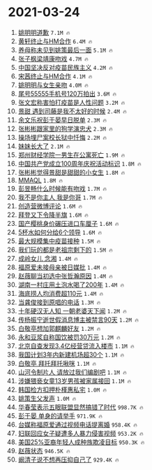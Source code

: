 # 2021-03-24

1. [姚明明道歉](https://s.weibo.com/weibo?q=%E5%A7%9A%E6%98%8E%E6%98%8E%E9%81%93%E6%AD%89&Refer=top) `7.1M 🔥`
1. [黄轩终止与HM合作](https://s.weibo.com/weibo?q=%23%E9%BB%84%E8%BD%A9%E7%BB%88%E6%AD%A2%E4%B8%8EHM%E5%90%88%E4%BD%9C%23&Refer=top) `6.4M 🔥`
1. [养母称未见到姚策最后一面](https://s.weibo.com/weibo?q=%23%E5%85%BB%E6%AF%8D%E7%A7%B0%E6%9C%AA%E8%A7%81%E5%88%B0%E5%A7%9A%E7%AD%96%E6%9C%80%E5%90%8E%E4%B8%80%E9%9D%A2%23&Refer=top) `5.1M 🔥`
1. [张子枫梁靖康吻戏](https://s.weibo.com/weibo?q=%23%E5%BC%A0%E5%AD%90%E6%9E%AB%E6%A2%81%E9%9D%96%E5%BA%B7%E5%90%BB%E6%88%8F%23&Refer=top) `4.7M 🔥`
1. [中国坚决反对疫苗民族主义](https://s.weibo.com/weibo?q=%23%E4%B8%AD%E5%9B%BD%E5%9D%9A%E5%86%B3%E5%8F%8D%E5%AF%B9%E7%96%AB%E8%8B%97%E6%B0%91%E6%97%8F%E4%B8%BB%E4%B9%89%23&Refer=top) `4.2M 🔥`
1. [宋茜终止与HM合作](https://s.weibo.com/weibo?q=%23%E5%AE%8B%E8%8C%9C%E7%BB%88%E6%AD%A2%E4%B8%8EHM%E5%90%88%E4%BD%9C%23&Refer=top) `4.1M 🔥`
1. [姚明明与女生亲吻](https://s.weibo.com/weibo?q=%23%E5%A7%9A%E6%98%8E%E6%98%8E%E4%B8%8E%E5%A5%B3%E7%94%9F%E4%BA%B2%E5%90%BB%23&Refer=top) `4.0M 🔥`
1. [尾号55555手机号120万拍出](https://s.weibo.com/weibo?q=%23%E5%B0%BE%E5%8F%B755555%E6%89%8B%E6%9C%BA%E5%8F%B7120%E4%B8%87%E6%8B%8D%E5%87%BA%23&Refer=top) `3.6M 🔥`
1. [张文宏称害怕打疫苗是人性问题](https://s.weibo.com/weibo?q=%23%E5%BC%A0%E6%96%87%E5%AE%8F%E7%A7%B0%E5%AE%B3%E6%80%95%E6%89%93%E7%96%AB%E8%8B%97%E6%98%AF%E4%BA%BA%E6%80%A7%E9%97%AE%E9%A2%98%23&Refer=top) `3.2M 🔥`
1. [景甜 遇到司藤是我不太好的时候](https://s.weibo.com/weibo?q=%E6%99%AF%E7%94%9C%20%E9%81%87%E5%88%B0%E5%8F%B8%E8%97%A4%E6%98%AF%E6%88%91%E4%B8%8D%E5%A4%AA%E5%A5%BD%E7%9A%84%E6%97%B6%E5%80%99&Refer=top) `2.4M 🔥`
1. [余文乐祝彭于晏早日脱单](https://s.weibo.com/weibo?q=%23%E4%BD%99%E6%96%87%E4%B9%90%E7%A5%9D%E5%BD%AD%E4%BA%8E%E6%99%8F%E6%97%A9%E6%97%A5%E8%84%B1%E5%8D%95%23&Refer=top) `2.3M 🔥`
1. [张彬彬跟家里的狗学演忠犬](https://s.weibo.com/weibo?q=%23%E5%BC%A0%E5%BD%AC%E5%BD%AC%E8%B7%9F%E5%AE%B6%E9%87%8C%E7%9A%84%E7%8B%97%E5%AD%A6%E6%BC%94%E5%BF%A0%E7%8A%AC%23&Refer=top) `2.3M 🔥`
1. [操场埋尸案校长狱中忏悔](https://s.weibo.com/weibo?q=%23%E6%93%8D%E5%9C%BA%E5%9F%8B%E5%B0%B8%E6%A1%88%E6%A0%A1%E9%95%BF%E7%8B%B1%E4%B8%AD%E5%BF%8F%E6%82%94%23&Refer=top) `2.2M 🔥`
1. [妹妹长大了](https://s.weibo.com/weibo?q=%E5%A6%B9%E5%A6%B9%E9%95%BF%E5%A4%A7%E4%BA%86&Refer=top) `2.1M 🔥`
1. [郑州财经学院一男生在公寓死亡](https://s.weibo.com/weibo?q=%23%E9%83%91%E5%B7%9E%E8%B4%A2%E7%BB%8F%E5%AD%A6%E9%99%A2%E4%B8%80%E7%94%B7%E7%94%9F%E5%9C%A8%E5%85%AC%E5%AF%93%E6%AD%BB%E4%BA%A1%23&Refer=top) `1.9M 🔥`
1. [中国共产党成立100周年庆祝活动标识](https://s.weibo.com/weibo?q=%23%E4%B8%AD%E5%9B%BD%E5%85%B1%E4%BA%A7%E5%85%9A%E6%88%90%E7%AB%8B100%E5%91%A8%E5%B9%B4%E5%BA%86%E7%A5%9D%E6%B4%BB%E5%8A%A8%E6%A0%87%E8%AF%86%23&Refer=top) `1.8M 🔥`
1. [张彬彬觉得景甜是甜甜的小女生](https://s.weibo.com/weibo?q=%23%E5%BC%A0%E5%BD%AC%E5%BD%AC%E8%A7%89%E5%BE%97%E6%99%AF%E7%94%9C%E6%98%AF%E7%94%9C%E7%94%9C%E7%9A%84%E5%B0%8F%E5%A5%B3%E7%94%9F%23&Refer=top) `1.8M 🔥`
1. [MMAQL](https://s.weibo.com/weibo?q=MMAQL&Refer=top) `1.8M 🔥`
1. [彭昱畅什么时候能有吻戏](https://s.weibo.com/weibo?q=%E5%BD%AD%E6%98%B1%E7%95%85%E4%BB%80%E4%B9%88%E6%97%B6%E5%80%99%E8%83%BD%E6%9C%89%E5%90%BB%E6%88%8F&Refer=top) `1.7M 🔥`
1. [我不是你主人 我是你哥](https://s.weibo.com/weibo?q=%E6%88%91%E4%B8%8D%E6%98%AF%E4%BD%A0%E4%B8%BB%E4%BA%BA%20%E6%88%91%E6%98%AF%E4%BD%A0%E5%93%A5&Refer=top) `1.7M 🔥`
1. [创造营微博评论](https://s.weibo.com/weibo?q=%23%E5%88%9B%E9%80%A0%E8%90%A5%E5%BE%AE%E5%8D%9A%E8%AF%84%E8%AE%BA%23&Refer=top) `1.6M 🔥`
1. [拜登又下令降半旗](https://s.weibo.com/weibo?q=%23%E6%8B%9C%E7%99%BB%E5%8F%88%E4%B8%8B%E4%BB%A4%E9%99%8D%E5%8D%8A%E6%97%97%23&Refer=top) `1.6M 🔥`
1. [国产樱桃身价碾压进口车厘子](https://s.weibo.com/weibo?q=%23%E5%9B%BD%E4%BA%A7%E6%A8%B1%E6%A1%83%E8%BA%AB%E4%BB%B7%E7%A2%BE%E5%8E%8B%E8%BF%9B%E5%8F%A3%E8%BD%A6%E5%8E%98%E5%AD%90%23&Refer=top) `1.6M 🔥`
1. [5杯水如何分给6个领导](https://s.weibo.com/weibo?q=%235%E6%9D%AF%E6%B0%B4%E5%A6%82%E4%BD%95%E5%88%86%E7%BB%996%E4%B8%AA%E9%A2%86%E5%AF%BC%23&Refer=top) `1.6M 🔥`
1. [最大规模集中疫苗接种](https://s.weibo.com/weibo?q=%23%E6%9C%80%E5%A4%A7%E8%A7%84%E6%A8%A1%E9%9B%86%E4%B8%AD%E7%96%AB%E8%8B%97%E6%8E%A5%E7%A7%8D%23&Refer=top) `1.5M 🔥`
1. [我们玩的都是老祖宗剩下的](https://s.weibo.com/weibo?q=%23%E6%88%91%E4%BB%AC%E7%8E%A9%E7%9A%84%E9%83%BD%E6%98%AF%E8%80%81%E7%A5%96%E5%AE%97%E5%89%A9%E4%B8%8B%E7%9A%84%23&Refer=top) `1.5M 🔥`
1. [成岭女儿 念湘](https://s.weibo.com/weibo?q=%E6%88%90%E5%B2%AD%E5%A5%B3%E5%84%BF%20%E5%BF%B5%E6%B9%98&Refer=top) `1.4M 🔥`
1. [福原爱未接母亲被日媒批](https://s.weibo.com/weibo?q=%E7%A6%8F%E5%8E%9F%E7%88%B1%E6%9C%AA%E6%8E%A5%E6%AF%8D%E4%BA%B2%E8%A2%AB%E6%97%A5%E5%AA%92%E6%89%B9&Refer=top) `1.4M 🔥`
1. [赵薇聊当初选中张哲瀚原因](https://s.weibo.com/weibo?q=%23%E8%B5%B5%E8%96%87%E8%81%8A%E5%BD%93%E5%88%9D%E9%80%89%E4%B8%AD%E5%BC%A0%E5%93%B2%E7%80%9A%E5%8E%9F%E5%9B%A0%23&Refer=top) `1.4M 🔥`
1. [湖南一村庄用土泡水喝了200年](https://s.weibo.com/weibo?q=%23%E6%B9%96%E5%8D%97%E4%B8%80%E6%9D%91%E5%BA%84%E7%94%A8%E5%9C%9F%E6%B3%A1%E6%B0%B4%E5%96%9D%E4%BA%86200%E5%B9%B4%23&Refer=top) `1.4M 🔥`
1. [海底捞人均消费超110元](https://s.weibo.com/weibo?q=%23%E6%B5%B7%E5%BA%95%E6%8D%9E%E4%BA%BA%E5%9D%87%E6%B6%88%E8%B4%B9%E8%B6%85110%E5%85%83%23&Refer=top) `1.4M 🔥`
1. [当龚俊接到原唱的电话](https://s.weibo.com/weibo?q=%23%E5%BD%93%E9%BE%9A%E4%BF%8A%E6%8E%A5%E5%88%B0%E5%8E%9F%E5%94%B1%E7%9A%84%E7%94%B5%E8%AF%9D%23&Refer=top) `1.3M 🔥`
1. [十年硬汉无人知 一朝老婆天下闻](https://s.weibo.com/weibo?q=%E5%8D%81%E5%B9%B4%E7%A1%AC%E6%B1%89%E6%97%A0%E4%BA%BA%E7%9F%A5%20%E4%B8%80%E6%9C%9D%E8%80%81%E5%A9%86%E5%A4%A9%E4%B8%8B%E9%97%BB&Refer=top) `1.2M 🔥`
1. [传杨振宁逝世假消息博主被禁言90天](https://s.weibo.com/weibo?q=%23%E4%BC%A0%E6%9D%A8%E6%8C%AF%E5%AE%81%E9%80%9D%E4%B8%96%E5%81%87%E6%B6%88%E6%81%AF%E5%8D%9A%E4%B8%BB%E8%A2%AB%E7%A6%81%E8%A8%8090%E5%A4%A9%23&Refer=top) `1.2M 🔥`
1. [白敬亭想加郭麒麟好友](https://s.weibo.com/weibo?q=%23%E7%99%BD%E6%95%AC%E4%BA%AD%E6%83%B3%E5%8A%A0%E9%83%AD%E9%BA%92%E9%BA%9F%E5%A5%BD%E5%8F%8B%23&Refer=top) `1.2M 🔥`
1. [永和豆浆自称国饮被罚30万元](https://s.weibo.com/weibo?q=%23%E6%B0%B8%E5%92%8C%E8%B1%86%E6%B5%86%E8%87%AA%E7%A7%B0%E5%9B%BD%E9%A5%AE%E8%A2%AB%E7%BD%9A30%E4%B8%87%E5%85%83%23&Refer=top) `1.2M 🔥`
1. [北京自查发现3.4亿经营贷流入楼市](https://s.weibo.com/weibo?q=%23%E5%8C%97%E4%BA%AC%E8%87%AA%E6%9F%A5%E5%8F%91%E7%8E%B03.4%E4%BA%BF%E7%BB%8F%E8%90%A5%E8%B4%B7%E6%B5%81%E5%85%A5%E6%A5%BC%E5%B8%82%23&Refer=top) `1.1M 🔥`
1. [我国计划3年内新建机场超30个](https://s.weibo.com/weibo?q=%23%E6%88%91%E5%9B%BD%E8%AE%A1%E5%88%923%E5%B9%B4%E5%86%85%E6%96%B0%E5%BB%BA%E6%9C%BA%E5%9C%BA%E8%B6%8530%E4%B8%AA%23&Refer=top) `1.1M 🔥`
1. [白敬亭 拜托拜托啾咪](https://s.weibo.com/weibo?q=%E7%99%BD%E6%95%AC%E4%BA%AD%20%E6%8B%9C%E6%89%98%E6%8B%9C%E6%89%98%E5%95%BE%E5%92%AA&Refer=top) `1.1M 🔥`
1. [山河令制片人 请放过我们编剧吧](https://s.weibo.com/weibo?q=%E5%B1%B1%E6%B2%B3%E4%BB%A4%E5%88%B6%E7%89%87%E4%BA%BA%20%E8%AF%B7%E6%94%BE%E8%BF%87%E6%88%91%E4%BB%AC%E7%BC%96%E5%89%A7%E5%90%A7&Refer=top) `1.1M 🔥`
1. [涉嫌猥亵女童13岁男孩被家属接回](https://s.weibo.com/weibo?q=%23%E6%B6%89%E5%AB%8C%E7%8C%A5%E4%BA%B5%E5%A5%B3%E7%AB%A513%E5%B2%81%E7%94%B7%E5%AD%A9%E8%A2%AB%E5%AE%B6%E5%B1%9E%E6%8E%A5%E5%9B%9E%23&Refer=top) `1.1M 🔥`
1. [韩国检方扣押朴槿惠私宅](https://s.weibo.com/weibo?q=%23%E9%9F%A9%E5%9B%BD%E6%A3%80%E6%96%B9%E6%89%A3%E6%8A%BC%E6%9C%B4%E6%A7%BF%E6%83%A0%E7%A7%81%E5%AE%85%23&Refer=top) `1.0M 🔥`
1. [姚策生父发声](https://s.weibo.com/weibo?q=%23%E5%A7%9A%E7%AD%96%E7%94%9F%E7%88%B6%E5%8F%91%E5%A3%B0%23&Refer=top) `1.0M 🔥`
1. [华春莹表示五眼联盟显然搞错了时代](https://s.weibo.com/weibo?q=%23%E5%8D%8E%E6%98%A5%E8%8E%B9%E8%A1%A8%E7%A4%BA%E4%BA%94%E7%9C%BC%E8%81%94%E7%9B%9F%E6%98%BE%E7%84%B6%E6%90%9E%E9%94%99%E4%BA%86%E6%97%B6%E4%BB%A3%23&Refer=top) `998.7K 🔥`
1. [彭于晏 单身的请举手](https://s.weibo.com/weibo?q=%E5%BD%AD%E4%BA%8E%E6%99%8F%20%E5%8D%95%E8%BA%AB%E7%9A%84%E8%AF%B7%E4%B8%BE%E6%89%8B&Refer=top) `971.9K 🔥`
1. [台媒称福原爱通过视频电话提离婚](https://s.weibo.com/weibo?q=%E5%8F%B0%E5%AA%92%E7%A7%B0%E7%A6%8F%E5%8E%9F%E7%88%B1%E9%80%9A%E8%BF%87%E8%A7%86%E9%A2%91%E7%94%B5%E8%AF%9D%E6%8F%90%E7%A6%BB%E5%A9%9A&Refer=top) `958.4K 🔥`
1. [妇联回应女子疑遭多人暴力侵害视频](https://s.weibo.com/weibo?q=%23%E5%A6%87%E8%81%94%E5%9B%9E%E5%BA%94%E5%A5%B3%E5%AD%90%E7%96%91%E9%81%AD%E5%A4%9A%E4%BA%BA%E6%9A%B4%E5%8A%9B%E4%BE%B5%E5%AE%B3%E8%A7%86%E9%A2%91%23&Refer=top) `953.2K 🔥`
1. [美国25%亚裔年轻人成种族欺凌目标](https://s.weibo.com/weibo?q=%23%E7%BE%8E%E5%9B%BD25%25%E4%BA%9A%E8%A3%94%E5%B9%B4%E8%BD%BB%E4%BA%BA%E6%88%90%E7%A7%8D%E6%97%8F%E6%AC%BA%E5%87%8C%E7%9B%AE%E6%A0%87%23&Refer=top) `950.3K 🔥`
1. [赵薇状态](https://s.weibo.com/weibo?q=%23%E8%B5%B5%E8%96%87%E7%8A%B6%E6%80%81%23&Refer=top) `946.5K 🔥`
1. [阚清子说不想再压抑自己了](https://s.weibo.com/weibo?q=%23%E9%98%9A%E6%B8%85%E5%AD%90%E8%AF%B4%E4%B8%8D%E6%83%B3%E5%86%8D%E5%8E%8B%E6%8A%91%E8%87%AA%E5%B7%B1%E4%BA%86%23&Refer=top) `929.4K 🔥`
